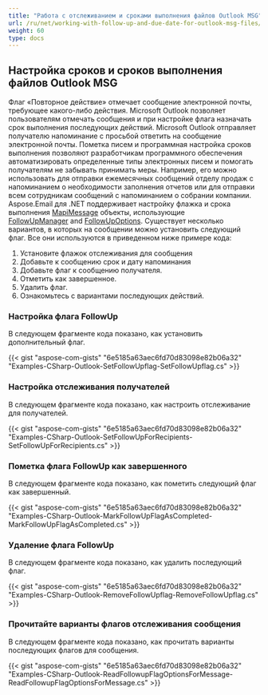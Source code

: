 ```yaml
---
title: "Работа с отслеживанием и сроками выполнения файлов Outlook MSG"
url: /ru/net/working-with-follow-up-and-due-date-for-outlook-msg-files/
weight: 60
type: docs
---
```



## **Настройка сроков и сроков выполнения файлов Outlook MSG**

Флаг «Повторное действие» отмечает сообщение электронной почты, требующее какого-либо действия. Microsoft Outlook позволяет пользователям отмечать сообщения и при настройке флага назначать срок выполнения последующих действий. Microsoft Outlook отправляет получателю напоминание с просьбой ответить на сообщение электронной почты. Пометка писем и программная настройка сроков выполнения позволяют разработчикам программного обеспечения автоматизировать определенные типы электронных писем и помогать получателям не забывать принимать меры. Например, его можно использовать для отправки ежемесячных сообщений отделу продаж с напоминанием о необходимости заполнения отчетов или для отправки всем сотрудникам сообщений с напоминанием о собрании компании. Aspose.Email для .NET поддерживает настройку флажка и срока выполнения [MapiMessage](https://reference.aspose.com/email/net/aspose.email.mapi/mapimessage/) объекты, использующие [FollowUpManager](https://reference.aspose.com/email/net/aspose.email.mapi/followupmanager/) and [FollowUpOptions](https://reference.aspose.com/email/net/aspose.email.mapi/followupoptions/). Существует несколько вариантов, в которых на сообщении можно установить следующий флаг. Все они используются в приведенном ниже примере кода:

1. Установите флажок отслеживания для сообщения
1. Добавьте к сообщению срок и дату напоминания
1. Добавьте флаг к сообщению получателя.
1. Отметить как завершенное.
1. Удалить флаг.
1. Ознакомьтесь с вариантами последующих действий.

### **Настройка флага FollowUp**

В следующем фрагменте кода показано, как установить дополнительный флаг.

{{< gist "aspose-com-gists" "6e5185a63aec6fd70d83098e82b06a32" "Examples-CSharp-Outlook-SetFollowUpflag-SetFollowUpflag.cs" >}}

### **Настройка отслеживания получателей**

В следующем фрагменте кода показано, как настроить отслеживание для получателей.

{{< gist "aspose-com-gists" "6e5185a63aec6fd70d83098e82b06a32" "Examples-CSharp-Outlook-SetFollowUpForRecipients-SetFollowUpForRecipients.cs" >}}

### **Пометка флага FollowUp как завершенного**

В следующем фрагменте кода показано, как пометить следующий флаг как завершенный.

{{< gist "aspose-com-gists" "6e5185a63aec6fd70d83098e82b06a32" "Examples-CSharp-Outlook-MarkFollowUpFlagAsCompleted-MarkFollowUpFlagAsCompleted.cs" >}}

### **Удаление флага FollowUp**

В следующем фрагменте кода показано, как удалить последующий флаг.

{{< gist "aspose-com-gists" "6e5185a63aec6fd70d83098e82b06a32" "Examples-CSharp-Outlook-RemoveFollowUpflag-RemoveFollowUpflag.cs" >}}

### **Прочитайте варианты флагов отслеживания сообщения**

В следующем фрагменте кода показано, как прочитать варианты последующих флагов для сообщения.

{{< gist "aspose-com-gists" "6e5185a63aec6fd70d83098e82b06a32" "Examples-CSharp-Outlook-ReadFollowupFlagOptionsForMessage-ReadFollowupFlagOptionsForMessage.cs" >}}
